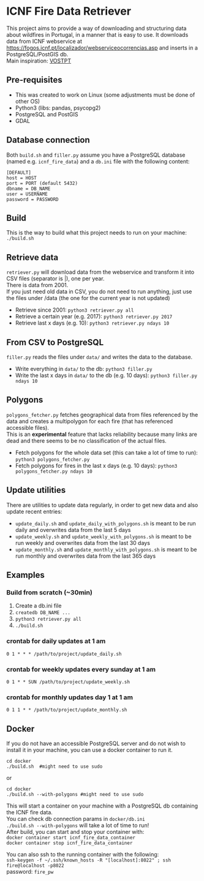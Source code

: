 # ICNF Fire Data Retriever

This project aims to provide a way of downloading and structuring data about wildfires in Portugal, in a manner that is easy to use.
It downloads data from ICNF webservice at https://fogos.icnf.pt/localizador/webserviceocorrencias.asp and inserts in a PostgreSQL/PostGIS db.<br/>
Main inspiration: [VOSTPT](https://github.com/vostpt/ICNF_DATA)

## Pre-requisites
* This was created to work on Linux (some adjustments must be done of other OS)
* Python3 (libs: pandas, psycopg2)
* PostgreSQL and PostGIS
* GDAL

## Database connection
Both `build.sh` and `filler.py` assume you have a PostgreSQL database (named e.g. `icnf_fire_data`) and a `db.ini` file with the following content:
```
[DEFAULT]
host = HOST
port = PORT (default 5432)
dbname = DB_NAME
user = USERNAME
password = PASSWORD
```

## Build
This is the way to build what this project needs to run on your machine:<br/>
`./build.sh`<br/>

## Retrieve data
`retriever.py` will download data from the webservice and transform it into CSV files (separator is |), one per year.<br/>
There is data from 2001.<br/>
If you just need old data in CSV, you do not need to run anything, just use the files under /data (the one for the current year is not updated)
* Retrieve since 2001: `python3 retriever.py all`
* Retrieve a certain year (e.g. 2017): `python3 retriever.py 2017`
* Retrieve last x days (e.g. 10): `python3 retriever.py ndays 10`

## From CSV to PostgreSQL
`filler.py` reads the files under `data/` and writes the data to the database.
* Write everything in `data/` to the db: `python3 filler.py`
* Write the last x days in `data/` to the db (e.g. 10 days): `python3 filler.py ndays 10`

## Polygons
`polygons_fetcher.py` fetches geographical data from files referenced by the data and creates a multipolygon for each fire (that has referenced accessible files).<br/>
This is an **experimental** feature that lacks reliability because many links are dead and there seems to be no classification of the actual files.
* Fetch polygons for the whole data set (this can take a lot of time to run): `python3 polygons_fetcher.py`
* Fetch polygons for fires in the last x days (e.g. 10 days): `python3 polygons_fetcher.py ndays 10`


## Update utilities
There are utilities to update data regularly, in order to get new data and also update recent entries:
* `update_daily.sh` and `update_daily_with_polygons.sh` is meant to be run daily and overwrites data from the last 5 days 
* `update_weekly.sh` and `update_weekly_with_polygons.sh` is meant to be run weekly and overwrites data from the last 30 days 
* `update_monthly.sh` and `update_monthly_with_polygons.sh` is meant to be run monthly and overwrites data from the last 365 days 



## Examples

### Build from scratch (~30min)
1. Create a db.ini file
2. `createdb DB_NAME ...`
3. `python3 retriever.py all`
4. `./build.sh`

### crontab for daily updates at 1 am
`0 1 * * * /path/to/project/update_daily.sh`

### crontab for weekly updates every sunday at 1 am
`0 1 * * SUN /path/to/project/update_weekly.sh`

### crontab for monthly updates day 1 at 1 am
`0 1 1 * * /path/to/project/update_monthly.sh`



## Docker
If you do not have an accessible PostgreSQL server and do not wish to install it in your machine, you can
use a docker container to run it.
```
cd docker
./build.sh  #might need to use sudo
```
or
```
cd docker
./build.sh --with-polygons #might need to use sudo
```
This will start a container on your machine with a PostgreSQL db containing the ICNF fire data.<br/>
You can check db connection params in `docker/db.ini`<br/>
`./build.sh --with-polygons` will take a lot of time to run!<br/>
After build, you can start and stop your container with:<br/>
`docker container start icnf_fire_data_container` <br/>
`docker container stop icnf_fire_data_container`

You can also ssh to the running container with the following:<br/>
`ssh-keygen -f ~/.ssh/known_hosts -R "[localhost]:8022" ; ssh fire@localhost -p8022` <br/>
password: `fire_pw`
